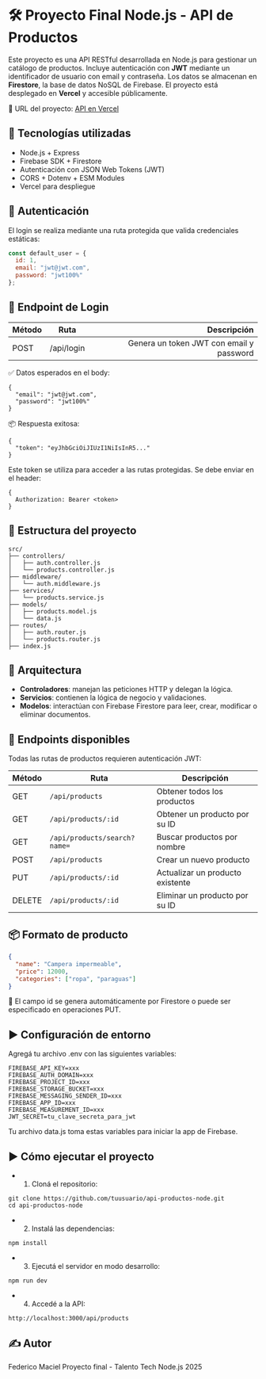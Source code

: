 # 🛠 Proyecto Final Node.js - API de Productos

Este proyecto es una API RESTful desarrollada en Node.js para gestionar un catálogo de productos. Incluye autenticación con **JWT** mediante un identificador de usuario con email y contraseña. Los datos se almacenan en **Firestore**, la base de datos NoSQL de Firebase. El proyecto está desplegado en **Vercel** y accesible públicamente.

🔗 URL del proyecto: [API en Vercel](https://proyecto-final-node-federico-maciel.vercel.app)


## 🚀 Tecnologías utilizadas

- Node.js + Express
- Firebase SDK + Firestore
- Autenticación con JSON Web Tokens (JWT)
- CORS + Dotenv + ESM Modules
- Vercel para despliegue


## 🔐 Autenticación

El login se realiza mediante una ruta protegida que valida credenciales estáticas:

```js
const default_user = {
  id: 1,
  email: "jwt@jwt.com",
  password: "jwt100%"
};
```

## 📮 Endpoint de Login
| Método   |      Ruta      |  Descripción |
|----------|:--------------:|-------------:|
| POST |  /api/login | Genera un token JWT con email y password |

✅ Datos esperados en el body:
```
{
  "email": "jwt@jwt.com",
  "password": "jwt100%"
}
```

📦 Respuesta exitosa:
```
{
  "token": "eyJhbGciOiJIUzI1NiIsInR5..."
}
```
Este token se utiliza para acceder a las rutas protegidas. Se debe enviar en el header:
```
{
  Authorization: Bearer <token>
}
```
## 📁 Estructura del proyecto

```
src/
├── controllers/
│   ├── auth.controller.js
│   └── products.controller.js
├── middleware/
│   └── auth.middleware.js
├── services/
│   └── products.service.js
├── models/
│   ├── products.model.js
│   └── data.js
├── routes/
│   ├── auth.router.js
│   └── products.router.js
├── index.js
```

## 🧠 Arquitectura

- **Controladores**: manejan las peticiones HTTP y delegan la lógica.
- **Servicios**: contienen la lógica de negocio y validaciones.
- **Modelos**: interactúan con Firebase Firestore para leer, crear, modificar o eliminar documentos.


## 📡 Endpoints disponibles
Todas las rutas de productos requieren autenticación JWT:

| Método | Ruta                         | Descripción                          |
|--------|------------------------------|--------------------------------------|
| GET    | `/api/products`              | Obtener todos los productos          |
| GET    | `/api/products/:id`          | Obtener un producto por su ID        |
| GET    | `/api/products/search?name=` | Buscar productos por nombre          |
| POST   | `/api/products`              | Crear un nuevo producto              |
| PUT    | `/api/products/:id`          | Actualizar un producto existente     |
| DELETE | `/api/products/:id`          | Eliminar un producto por su ID       |

## 📦 Formato de producto

```JSON
{
  "name": "Campera impermeable",
  "price": 12000,
  "categories": ["ropa", "paraguas"]
}
```
🔐 El campo id se genera automáticamente por Firestore o puede ser especificado en operaciones PUT.

## ▶️ Configuración de entorno

Agregá tu archivo .env con las siguientes variables:
```shell
FIREBASE_API_KEY=xxx
FIREBASE_AUTH_DOMAIN=xxx
FIREBASE_PROJECT_ID=xxx
FIREBASE_STORAGE_BUCKET=xxx
FIREBASE_MESSAGING_SENDER_ID=xxx
FIREBASE_APP_ID=xxx
FIREBASE_MEASUREMENT_ID=xxx
JWT_SECRET=tu_clave_secreta_para_jwt
```
Tu archivo data.js toma estas variables para iniciar la app de Firebase.

## ▶️ Cómo ejecutar el proyecto

- 1. Cloná el repositorio:
```shell
git clone https://github.com/tuusuario/api-productos-node.git
cd api-productos-node
```

- 2. Instalá las dependencias:
```shell
npm install
```

- 3. Ejecutá el servidor en modo desarrollo:
```shell
npm run dev
```

- 4. Accedé a la API:
```shell
http://localhost:3000/api/products
```

## ✍️ Autor
Federico Maciel Proyecto final - Talento Tech Node.js 2025